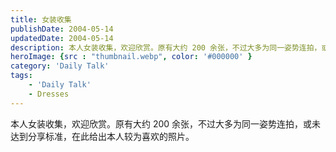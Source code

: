 ```yaml
---
title: 女装收集
publishDate: 2004-05-14
updatedDate: 2004-05-14
description: 本人女装收集，欢迎欣赏。原有大约 200 余张，不过大多为同一姿势连拍，或未达到分享标准，在此给出本人较为喜欢的照片。
heroImage: {src : "thumbnail.webp", color: '#000000' }
category: 'Daily Talk'
tags:
    - 'Daily Talk'
    - Dresses
---
```


本人女装收集，欢迎欣赏。原有大约 200 余张，不过大多为同一姿势连拍，或未达到分享标准，在此给出本人较为喜欢的照片。


<hairy-image-group col="400px" row="200px" loading = "lazy">
  <hairy-image fit="cover" loading = "lazy" src="https://pic.axi404.top/cover.5fkimf6u7r.webp" />
  <hairy-image fit="cover" loading = "lazy" src="https://pic.axi404.top/09.54xot9rm1v.webp" />
  <hairy-image fit="cover" loading = "lazy" src="https://pic.axi404.top/1.13lr4lb3hn.webp" />
  <hairy-image fit="cover" loading = "lazy" src="https://pic.axi404.top/08.7p3j5wrknt.webp" />
  <hairy-image fit="cover" loading = "lazy" src="https://pic.axi404.top/07.8ad6s7m0y0.webp" />
  <hairy-image fit="cover" loading = "lazy" src="https://pic.axi404.top/3.73tx9bkp6r.webp" />
  <hairy-image fit="cover" loading = "lazy" src="https://pic.axi404.top/cf9366221eead347d2302847efe058e.1hs6t514b2.webp" />
  <hairy-image fit="cover" loading = "lazy" src="https://pic.axi404.top/06.6pnfsqoth3.webp" />
  <hairy-image fit="cover" loading = "lazy" src="https://pic.axi404.top/04.1seyywb1ni.webp" />
  <hairy-image fit="cover" loading = "lazy" src="https://pic.axi404.top/d3c01538891f9d476028edbac9e5e88.2yybuvxmgu.webp" />
  <hairy-image fit="cover" loading = "lazy" src="https://pic.axi404.top/4.9nzrlykntj.webp" />
  <hairy-image fit="cover" loading = "lazy" src="https://pic.axi404.top/05.6ik7xb2o16.webp" />
  <hairy-image fit="cover" loading = "lazy" src="https://pic.axi404.top/03.45m1pkrgu.webp" />
  <hairy-image fit="cover" loading = "lazy" src="https://pic.axi404.top/2.67xftvb0q6.webp" />
  <hairy-image fit="cover" loading = "lazy" src="https://pic.axi404.top/02.5j44k4zwub.webp" />
  <hairy-image fit="cover" loading = "lazy" src="https://pic.axi404.top/d9d522b3e111531125cfe492d8d0d31.2obi1qe8fn.webp" />
  <hairy-image fit="cover" loading = "lazy" src="https://pic.axi404.top/5.73tx9bkp60.webp" />
  <hairy-image fit="cover" loading = "lazy" src="https://pic.axi404.top/48759bdc49189f95f1f79add6776eff.54xqgnplfp.webp" />
  <hairy-image fit="cover" loading = "lazy" src="https://pic.axi404.top/01.2h88iwykmw.webp" />
  <hairy-image fit="cover" loading = "lazy" src="https://pic.axi404.top/e15bf19e4bc75c97d586622e701563a.5q7e2yrsfq.webp" />
  <hairy-image fit="cover" loading = "lazy" src="https://pic.axi404.top/Lolita.67xjfb7fhn.webp" />
</hairy-image-group>
